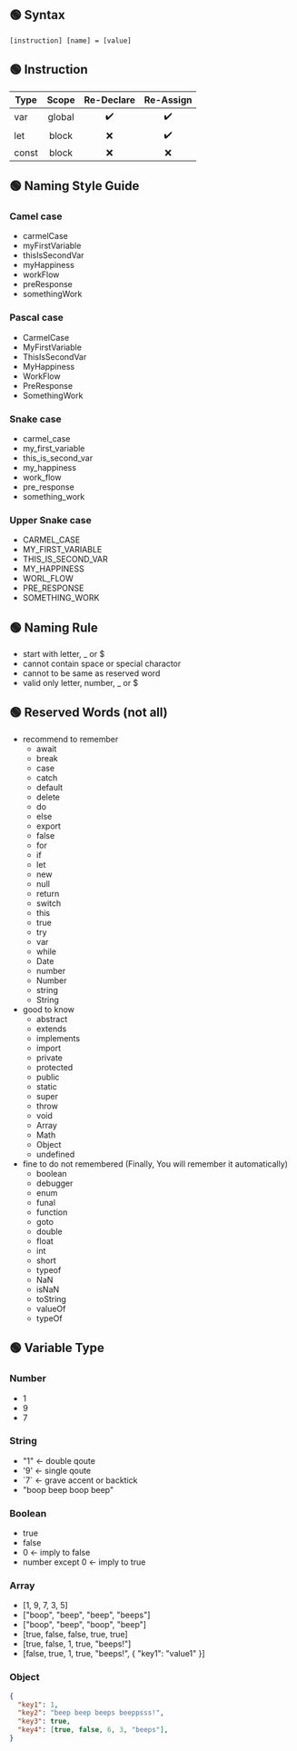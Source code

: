 ## 🟢 Syntax
```
[instruction] [name] = [value]
```



## 🟢 Instruction
|Type|Scope|Re-Declare|Re-Assign|
|-|:-:|:-:|:-:|
|var|global|✔️|✔️|
|let|block|❌|✔️|
|const|block|❌|❌|



## 🟢 Naming Style Guide
### Camel case
  - carmelCase
  - myFirstVariable
  - thisIsSecondVar
  - myHappiness
  - workFlow
  - preResponse
  - somethingWork
### Pascal case
  - CarmelCase
  - MyFirstVariable
  - ThisIsSecondVar
  - MyHappiness
  - WorkFlow
  - PreResponse
  - SomethingWork
### Snake case
  - carmel_case
  - my_first_variable
  - this_is_second_var
  - my_happiness
  - work_flow
  - pre_response
  - something_work
### Upper Snake case
  - CARMEL_CASE
  - MY_FIRST_VARIABLE
  - THIS_IS_SECOND_VAR
  - MY_HAPPINESS
  - WORL_FLOW
  - PRE_RESPONSE
  - SOMETHING_WORK



## 🟢 Naming Rule
  - start with letter, _ or $
  - cannot contain space or special charactor
  - cannot to be same as reserved word
  - valid only letter, number, _ or $



## 🟢 Reserved Words (not all)
  - recommend to remember
    - await
    - break
    - case
    - catch
    - default
    - delete
    - do
    - else
    - export
    - false
    - for
    - if
    - let
    - new
    - null
    - return
    - switch
    - this
    - true
    - try
    - var
    - while
    - Date
    - number
    - Number
    - string
    - String
  - good to know
    - abstract
    - extends
    - implements
    - import
    - private
    - protected
    - public
    - static
    - super
    - throw
    - void
    - Array
    - Math
    - Object
    - undefined
  - fine to do not remembered (Finally, You will remember it automatically)
    - boolean
    - debugger
    - enum
    - funal
    - function
    - goto
    - double
    - float
    - int
    - short
    - typeof
    - NaN
    - isNaN
    - toString
    - valueOf
    - typeOf



## 🟢 Variable Type
### Number
  - 1
  - 9
  - 7
### String
  - "1" <- double qoute
  - '9' <- single qoute
  - \`7\` <- grave accent or backtick
  - "boop beep boop beep"
### Boolean
  - true
  - false
  - 0 <- imply to false
  - number except 0 <- imply to true
### Array
  - [1, 9, 7, 3, 5]
  - ["boop", "beep", "beep", "beeps"]
  - ["boop", "beep", "boop", "beep"]
  - [true, false, false, true, true]
  - [true, false, 1, true, "beeps!"]
  - [false, true, 1, true, "beeps!", { "key1": "value1" }]
### Object
```json
{
  "key1": 1,
  "key2": "beep beep beeps beeppsss!",
  "key3": true,
  "key4": [true, false, 6, 3, "beeps"],
}
```